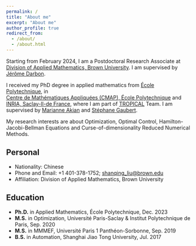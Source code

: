 ```yaml
---
permalink: /
title: "About me"
excerpt: "About me"
author_profile: true
redirect_from: 
  - /about/
  - /about.html
--- 
```


 
Starting from February 2024, I am a Postdoctoral Research Associate at [Division of Applied Mathematics, Brown University](https://appliedmath.brown.edu/). I am supervised by [Jérôme Darbon](https://www.dam.brown.edu/people/jdarbon/). 

I received my PhD degree in applied mathematics from [École Polytechnique](https://www.polytechnique.edu/), in   
[Centre de Mathématiques Appliquées (CMAP), École Polytechnique](https://portail.polytechnique.edu/cmap/fr/page-daccueil) and [INRIA, Saclay-Il-de France](https://www.inria.fr/fr/centre-inria-de-saclay), where I am part of [TROPICAL](https://team.inria.fr/tropical/) Team. 
I am supervised by [Marianne Akian](http://www.cmap.polytechnique.fr/~akian/) and [Stéphane Gaubert](http://www.cmap.polytechnique.fr/~gaubert/).

My research interests are about Optimization, Optimal Control, Hamilton-Jacobi-Bellman Equations and Curse-of-dimensionality Reduced Numerical Methods. 


## Personal

* Nationality: Chinese
* Phone and Email: +1 401-378-1752; shanqing_liu@brown.edu
* Affiliation: Division of Applied Mathematics, Brown University


## Education

* **Ph.D.** in Applied Mathematics, École Polytechnique, Dec. 2023 
* **M.S.** in Optimization, Université Paris-Saclay & Institut Polytechnique de Paris, Sep. 2020
* **M.S.** in MMMEF, Université Paris 1 Panthéon-Sorbonne, Sep. 2019
* **B.S.** in Automation, Shanghai Jiao Tong University, Jul. 2017

